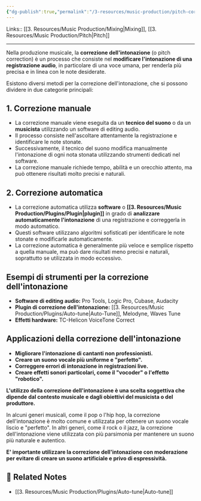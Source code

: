 ```yaml
---
{"dg-publish":true,"permalink":"/3-resources/music-production/pitch-correction/"}
---
```


Links:: [[3. Resources/Music Production/Mixing\|Mixing]], [[3. Resources/Music Production/Pitch\|Pitch]]

---
Nella produzione musicale, la **correzione dell'intonazione** (o pitch correction) è un processo che consiste nel **modificare l'intonazione di una registrazione audio**, in particolare di una voce umana, per renderla più precisa e in linea con le note desiderate.

Esistono diversi metodi per la correzione dell'intonazione, che si possono dividere in due categorie principali:

## 1. Correzione manuale

- La correzione manuale viene eseguita da un **tecnico del suono** o da un **musicista** utilizzando un software di editing audio.
- Il processo consiste nell'ascoltare attentamente la registrazione e identificare le note stonate.
- Successivamente, il tecnico del suono modifica manualmente l'intonazione di ogni nota stonata utilizzando strumenti dedicati nel software.
- La correzione manuale richiede tempo, abilità e un orecchio attento, ma può ottenere risultati molto precisi e naturali.

## 2. Correzione automatica

- La correzione automatica utilizza **software** o **[[3. Resources/Music Production/Plugins/Plugin\|plugin]]** in grado di **analizzare automaticamente l'intonazione** di una registrazione e correggerla in modo automatico.
- Questi software utilizzano algoritmi sofisticati per identificare le note stonate e modificarle automaticamente.
- La correzione automatica è generalmente più veloce e semplice rispetto a quella manuale, ma può dare risultati meno precisi e naturali, soprattutto se utilizzata in modo eccessivo.

## Esempi di strumenti per la correzione dell'intonazione

- **Software di editing audio:** Pro Tools, Logic Pro, Cubase, Audacity
- **Plugin di correzione dell'intonazione:** [[3. Resources/Music Production/Plugins/Auto-tune\|Auto-Tune]], Melodyne, Waves Tune
- **Effetti hardware:** TC-Helicon VoiceTone Correct

## Applicazioni della correzione dell'intonazione

- **Migliorare l'intonazione di cantanti non professionisti.**
- **Creare un suono vocale più uniforme e "perfetto".**
- **Correggere errori di intonazione in registrazioni live.**
- **Creare effetti sonori particolari, come il "vocoder" o l'effetto "robotico".**

**L'utilizzo della correzione dell'intonazione è una scelta soggettiva che dipende dal contesto musicale e dagli obiettivi del musicista o del produttore.**

In alcuni generi musicali, come il pop o l'hip hop, la correzione dell'intonazione è molto comune e utilizzata per ottenere un suono vocale liscio e "perfetto". In altri generi, come il rock o il jazz, la correzione dell'intonazione viene utilizzata con più parsimonia per mantenere un suono più naturale e autentico.

**E' importante utilizzare la correzione dell'intonazione con moderazione per evitare di creare un suono artificiale e privo di espressività.**







## 🔗 Related Notes

- [[3. Resources/Music Production/Plugins/Auto-tune\|Auto-tune]]